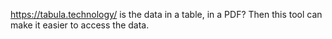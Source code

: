 https://tabula.technology/
is the data in a table, in a PDF? Then this tool can make it easier to access the data.
 